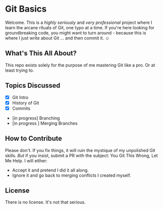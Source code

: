 # Git Basics

Welcome. This is a _highly seriously_ and _very professional_ project where I learn the arcane rituals of Git, one typo at a time. If you're here looking for groundbreaking code, you might want to turn around - because this is where I just write about Git ... and then commit it. &#9786;

## What's This All About?

This repo exists solely for the purpose of me mastering Git like a pro. Or at least trying to.

## Topics Discussed

- [x] Git Intro
- [x] History of Git
- [x] Commits
- [in progress] Branching
- [in progress ] Merging Branches

## How to Contribute

Please don't. If you fix things, it will ruin the mystique of my unpolished Git skills. _But_ if you insist, submit a PR with the subject: You Git This Wrong, Let Me Help. I will either:

- Accept it and pretend I did it all along.
- Ignore it and go back to merging conflicts I created myself.

## License

There is no license. It's not that serious.
